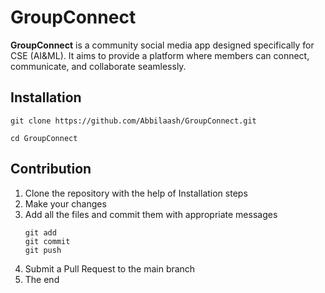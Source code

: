 # GroupConnect

**GroupConnect** is a community social media app designed specifically for CSE (AI&ML). It aims to provide a platform where members can connect, communicate, and collaborate seamlessly. 

## Installation
```
git clone https://github.com/Abbilaash/GroupConnect.git
```
```
cd GroupConnect
```

## Contribution
1) Clone the repository with the help of Installation steps
2) Make your changes
3) Add all the files and commit them with appropriate messages
   ```
   git add
   git commit
   git push
   ```
5) Submit a Pull Request to the main branch
6) The end